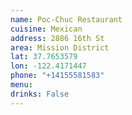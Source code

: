 ```yaml
---
name: Poc-Chuc Restaurant
cuisine: Mexican
address: 2886 16th St
area: Mission District
lat: 37.7653579
lon: -122.4171447
phone: "+14155581583"
menu: 
drinks: False
---
```

